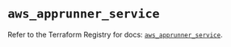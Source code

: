 # `aws_apprunner_service`

Refer to the Terraform Registry for docs: [`aws_apprunner_service`](https://registry.terraform.io/providers/hashicorp/aws/5.59.0/docs/resources/apprunner_service).
